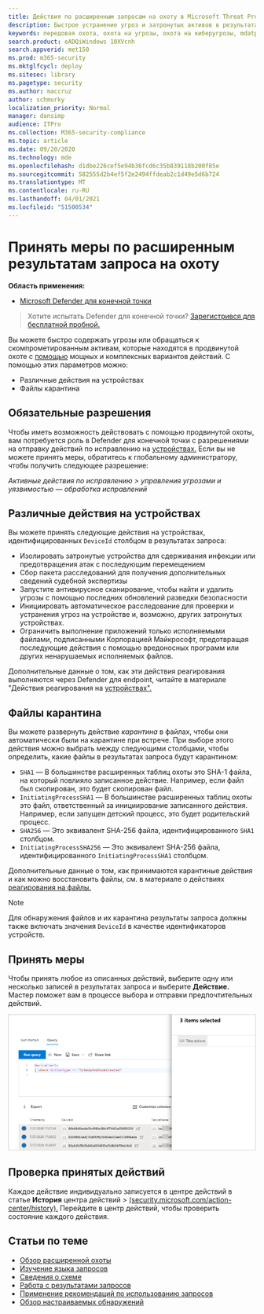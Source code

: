 ```yaml
---
title: Действия по расширенным запросам на охоту в Microsoft Threat Protection
description: Быстрое устранение угроз и затронутых активов в результатах предварительного запроса на охоту
keywords: передовая охота, охота на угрозы, охота на киберугрозы, mdatp, защита microsoft atp, поиск wdatp, запрос, телеметрия, настраиваемые обнаружения, схема, кусто, избегайте времени, командных строк, id процесса
search.product: eADQiWindows 10XVcnh
search.appverid: met150
ms.prod: m365-security
ms.mktglfcycl: deploy
ms.sitesec: library
ms.pagetype: security
ms.author: maccruz
author: schmurky
localization_priority: Normal
manager: dansimp
audience: ITPro
ms.collection: M365-security-compliance
ms.topic: article
ms.date: 09/20/2020
ms.technology: mde
ms.openlocfilehash: d1dbe226cef5e94b36fcd6c35b839118b200f85e
ms.sourcegitcommit: 582555d2b4ef5f2e2494ffdeab2c1d49e5d6b724
ms.translationtype: MT
ms.contentlocale: ru-RU
ms.lasthandoff: 04/01/2021
ms.locfileid: "51500534"
---
```

# <a name="take-action-on-advanced-hunting-query-results"></a>Принять меры по расширенным результатам запроса на охоту

**Область применения:**
- [Microsoft Defender для конечной точки](https://go.microsoft.com/fwlink/p/?linkid=2154037)

> Хотите испытать Defender для конечной точки? [Зарегистрився для бесплатной пробной.](https://www.microsoft.com/microsoft-365/windows/microsoft-defender-atp?ocid=docs-wdatp-advancedhuntingref-abovefoldlink)

Вы можете быстро содержать угрозы или обращаться к скомпрометированным активам, которые находятся в продвинутой охоте с [помощью](advanced-hunting-overview.md) мощных и комплексных вариантов действий. С помощью этих параметров можно:

- Различные действия на устройствах
- Файлы карантина

## <a name="required-permissions"></a>Обязательные разрешения

Чтобы иметь возможность действовать с помощью продвинутой охоты, вам потребуется роль в Defender для конечной точки с разрешениями на отправку действий по исправлению на [устройствах.](https://docs.microsoft.com/microsoft-365/security/defender-endpoint/user-roles#permission-options) Если вы не можете принять меры, обратитесь к глобальному администратору, чтобы получить следующее разрешение:

*Активные действия по исправлению > управления угрозами и уязвимостью — обработка исправлений*

## <a name="take-various-actions-on-devices"></a>Различные действия на устройствах

Вы можете принять следующие действия на устройствах, идентифицированных `DeviceId` столбцом в результатах запроса:

- Изолировать затронутые устройства для сдерживания инфекции или предотвращения атак с последующим перемещением
- Сбор пакета расследований для получения дополнительных сведений судебной экспертизы
- Запустите антивирусное сканирование, чтобы найти и удалить угрозы с помощью последних обновлений разведки безопасности
- Инициировать автоматическое расследование для проверки и устранения угроз на устройстве и, возможно, других затронутых устройствах.
- Ограничить выполнение приложений только исполняемыми файлами, подписанными Корпорацией Майкрософт, предотвращая последующие действия с помощью вредоносных программ или других ненарушаемых исполняемых файлов.

Дополнительные данные о том, как эти действия реагирования выполняются через Defender для endpoint, читайте в материале "Действия реагирования на [устройствах".](respond-machine-alerts.md)

## <a name="quarantine-files"></a>Файлы карантина

Вы можете развернуть действие *карантина* в файлах, чтобы они автоматически были на карантине при встрече. При выборе этого действия можно выбрать между следующими столбцами, чтобы определить, какие файлы в результатах запроса будут карантином:

- `SHA1` — В большинстве расширенных таблиц охоты это SHA-1 файла, на который повлияло записанное действие. Например, если файл был скопирован, это будет скопирован файл.
- `InitiatingProcessSHA1` — В большинстве расширенных таблиц охоты это файл, ответственный за инициирование записанного действия. Например, если запущен детский процесс, это будет родительский процесс. 
- `SHA256` — Это эквивалент SHA-256 файла, идентифицированного `SHA1` столбцом.
- `InitiatingProcessSHA256` — Это эквивалент SHA-256 файла, идентифицированного `InitiatingProcessSHA1` столбцом.

Дополнительные данные о том, как принимаются карантиные действия и как можно восстановить файлы, см. в материале о действиях [реагирования на файлы.](respond-file-alerts.md)

>[!NOTE]
>Для обнаружения файлов и их карантина результаты запроса должны также включать значения `DeviceId` в качестве идентификаторов устройств.  

## <a name="take-action"></a>Принять меры

Чтобы принять любое из описанных действий, выберите одну или несколько записей в результатах запроса и выберите **Действие.** Мастер поможет вам в процессе выбора и отправки предпочтительных действий.

![Изображение выбранной записи с панелью для проверки записи](images/ah-take-actions.png)

## <a name="review-actions-taken"></a>Проверка принятых действий

Каждое действие индивидуально записуется в центре действий в статье **История** центра действий  >   [(security.microsoft.com/action-center/history).](https://security.microsoft.com/action-center/history) Перейдите в центр действий, чтобы проверить состояние каждого действия.
 
## <a name="related-topics"></a>Статьи по теме

- [Обзор расширенной охоты](advanced-hunting-overview.md)
- [Изучение языка запросов](advanced-hunting-query-language.md)
- [Сведения о схеме](advanced-hunting-schema-reference.md)
- [Работа с результатами запросов](advanced-hunting-query-results.md)
- [Применение рекомендаций по использованию запросов](advanced-hunting-best-practices.md)
- [Обзор настраиваемых обнаружений](overview-custom-detections.md)
